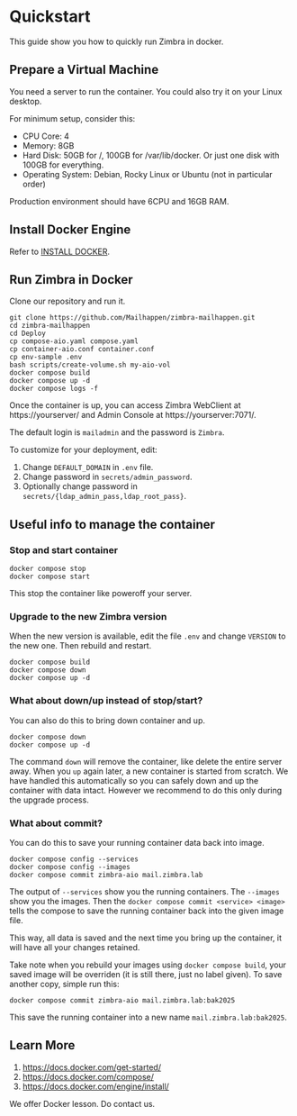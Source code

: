 # Quickstart

This guide show you how to quickly run Zimbra in docker.

## Prepare a Virtual Machine

You need a server to run the container. You could also try it on your Linux desktop.

For minimum setup, consider this:

- CPU Core: 4
- Memory: 8GB
- Hard Disk: 50GB for /, 100GB for /var/lib/docker. Or just one disk with 100GB for everything.
- Operating System: Debian, Rocky Linux or Ubuntu (not in particular order)

Production environment should have 6CPU and 16GB RAM.

## Install Docker Engine

Refer to [INSTALL DOCKER](INSTALL-DOCKER.md).

## Run Zimbra in Docker

Clone our repository and run it.

```
git clone https://github.com/Mailhappen/zimbra-mailhappen.git
cd zimbra-mailhappen
cd Deploy
cp compose-aio.yaml compose.yaml
cp container-aio.conf container.conf
cp env-sample .env
bash scripts/create-volume.sh my-aio-vol
docker compose build
docker compose up -d
docker compose logs -f
```

Once the container is up, you can access Zimbra WebClient at https://yourserver/ and Admin Console at https://yourserver:7071/.

The default login is `mailadmin` and the password is `Zimbra`.

To customize for your deployment, edit:
1. Change `DEFAULT_DOMAIN` in `.env` file.
2. Change password in `secrets/admin_password`.
3. Optionally change password in `secrets/{ldap_admin_pass,ldap_root_pass}`.

## Useful info to manage the container

### Stop and start container

```
docker compose stop
docker compose start
```

This stop the container like poweroff your server.

### Upgrade to the new Zimbra version

When the new version is available, edit the file `.env` and change `VERSION` to the new one. Then rebuild and restart.

```
docker compose build
docker compose down
docker compose up -d
```

### What about down/up instead of stop/start?

You can also do this to bring down container and up.

```
docker compose down
docker compose up -d
```

The command `down` will remove the container, like delete the entire server away. When you `up` again later, a new container is started from scratch. We have handled this automatically so you can safely down and up the container with data intact. However we recommend to do this only during the upgrade process.

### What about commit?

You can do this to save your running container data back into image.

```
docker compose config --services
docker compose config --images
docker compose commit zimbra-aio mail.zimbra.lab
```

The output of `--services` show you the running containers. The `--images` show you the images. Then the `docker compose commit <service> <image>` tells the compose to save the running container back into the given image file.

This way, all data is saved and the next time you bring up the container, it will have all your changes retained.

Take note when you rebuild your images using `docker compose build`, your saved image will be overriden (it is still there, just no label given). To save another copy, simple run this:

```
docker compose commit zimbra-aio mail.zimbra.lab:bak2025
```

This save the running container into a new name `mail.zimbra.lab:bak2025`.

## Learn More

1. https://docs.docker.com/get-started/
2. https://docs.docker.com/compose/
3. https://docs.docker.com/engine/install/

We offer Docker lesson. Do contact us.

